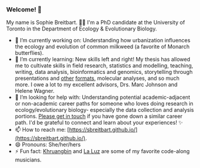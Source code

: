 ### Welcome! 👋

My name is Sophie Breitbart. 👩‍🦰 I'm a PhD candidate at the University of Toronto in the Department of Ecology & Evolutionary Biology.

- 🔭 I’m currently working on: Understanding how urbanization influences the ecology and evolution of common milkweed (a favorite of Monarch butterflies).
- 🌱 I’m currently learning: New skills left and right! My thesis has allowed me to cultivate skills in field research, statistics and modelling, teaching, writing, data analysis, bioinformatics and genomics, storytelling through presentations and [other](https://storymaps.arcgis.com/stories/446efee44f8d49578d3c62bfe2c25fc1) [formats](https://spv2p2-sophie-breitbart.shinyapps.io/ebird_dashboard2/), molecular analyses, and so much more. I owe a lot to my excellent advisors, Drs. Marc Johnson and Helene Wagner.
- :mag_right: I’m looking for help with: Understanding potential academic-adjacent or non-academic career paths for someone who loves doing research in ecology/evolutionary biology- especially the data collection and analysis portions. [Please get in touch](https://sbreitbart.github.io/) if you have gone down a similar career path. I'd be grateful to connect and learn about your experiences! ✨
- 📫 How to reach me: [https://sbreitbart.github.io/](https://sbreitbart.github.io/).
- 😄 Pronouns: She/her/hers
- ⚡ Fun fact: [Khruangbin](https://www.youtube.com/watch?v=ajCRO5uLCG0&list=OLAK5uy_kX-ndy_RkBeaqTddwZMh0LfK8kOPYM_-I&index=1&ab_channel=NightTimeStories) and [La Luz](https://www.youtube.com/watch?v=Xv4h_bzZtbE&list=OLAK5uy_nrJv3tPlu6E-tpL2vWSrSmzYF-yKca07A&ab_channel=LaLuz) are some of my favorite code-along musicians.
